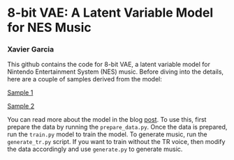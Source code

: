 # 8-bit VAE: A Latent Variable Model for NES Music
### Xavier Garcia

This github contains the code for 8-bit VAE, a latent variable model for Nintendo Entertainment System (NES) music. Before diving into the details, here are a couple of samples derived from the model: 

[Sample 1](https://soundcloud.com/xavier-garcia-958359339/52-sample-6)

[Sample 2](https://soundcloud.com/xavier-garcia-958359339/sample-f)

You can read more about the model in the blog [post](https://xgarcia238.github.io/misc/2018/03/18/8bitvae.html). To use this, first prepare the data by running the `prepare_data.py`. Once the data is prepared, run the `train.py` model to train the model. To generate music, run the `generate_tr.py` script. If you want to train without the TR voice, then modify the data accordingly and use `generate.py` to generate music.
